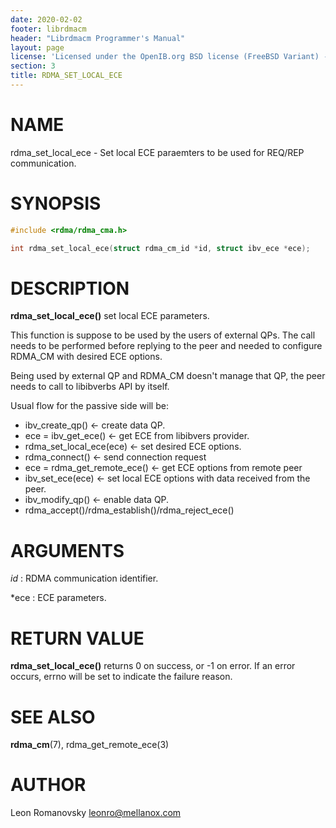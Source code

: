 ```yaml
---
date: 2020-02-02
footer: librdmacm
header: "Librdmacm Programmer's Manual"
layout: page
license: 'Licensed under the OpenIB.org BSD license (FreeBSD Variant) - See COPYING.md'
section: 3
title: RDMA_SET_LOCAL_ECE
---
```


# NAME

rdma_set_local_ece - Set local ECE paraemters to be used for REQ/REP communication.

# SYNOPSIS

```c
#include <rdma/rdma_cma.h>

int rdma_set_local_ece(struct rdma_cm_id *id, struct ibv_ece *ece);
```
# DESCRIPTION

**rdma_set_local_ece()** set local ECE parameters.

This function is suppose to be used by the users of external QPs. The call needs
to be performed before replying to the peer and needed to configure RDMA_CM with
desired ECE options.

Being used by external QP and RDMA_CM doesn't manage that QP, the peer needs
to call to libibverbs API by itself.

Usual flow for the passive side will be:

 * ibv_create_qp() <- create data QP.
 * ece = ibv_get_ece() <- get ECE from libibvers provider.
 * rdma_set_local_ece(ece) <- set desired ECE options.
 * rdma_connect() <- send connection request
 * ece = rdma_get_remote_ece() <- get ECE options from remote peer
 * ibv_set_ece(ece) <- set local ECE options with data received from the peer.
 * ibv_modify_qp() <- enable data QP.
 * rdma_accept()/rdma_establish()/rdma_reject_ece()

# ARGUMENTS

*id*
:    RDMA communication identifier.

*ece
:    ECE parameters.

# RETURN VALUE

**rdma_set_local_ece()** returns 0 on success, or -1 on error.  If an error occurs, errno will be set to indicate the failure reason.

# SEE ALSO

**rdma_cm**(7), rdma_get_remote_ece(3)

# AUTHOR

Leon Romanovsky <leonro@mellanox.com>
